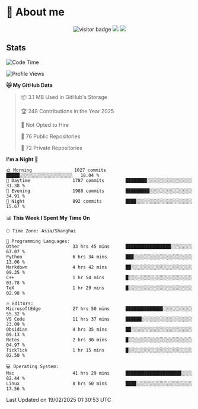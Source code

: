 <!-- ![](https://youpai.roccoshi.top/img/20200804214216.png) -->

# 🧐 About me
 
<p align="center">
<img src="https://visitor-badge.laobi.icu/badge?page_id=Lincest.Lincest&title=hits" alt="visitor badge"/>
<a href="mailto:imroccoshi@gmail.com"><img src="https://img.shields.io/badge/gmail-imroccoshi%40gmail.com-red"></a>
<a href="https://blog.roccoshi.top"><img src="https://img.shields.io/badge/blog-roccoshi-green"></a>
</p>

## Stats

<!--START_SECTION:waka-->
![Code Time](http://img.shields.io/badge/Code%20Time-2%2C142%20hrs%2027%20mins-blue)

![Profile Views](http://img.shields.io/badge/Profile%20Views-1-blue)

**🐱 My GitHub Data** 

> 📦 3.1 MB Used in GitHub's Storage 
 > 
> 🏆 248 Contributions in the Year 2025
 > 
> 🚫 Not Opted to Hire
 > 
> 📜 76 Public Repositories 
 > 
> 🔑 72 Private Repositories 
 > 
**I'm a Night 🦉** 

```text
🌞 Morning                1027 commits        █████░░░░░░░░░░░░░░░░░░░░   18.04 % 
🌆 Daytime                1787 commits        ████████░░░░░░░░░░░░░░░░░   31.38 % 
🌃 Evening                1988 commits        █████████░░░░░░░░░░░░░░░░   34.91 % 
🌙 Night                  892 commits         ████░░░░░░░░░░░░░░░░░░░░░   15.67 % 
```


📊 **This Week I Spent My Time On** 

```text
🕑︎ Time Zone: Asia/Shanghai

💬 Programming Languages: 
Other                    33 hrs 45 mins      █████████████████░░░░░░░░   67.07 % 
Python                   6 hrs 34 mins       ███░░░░░░░░░░░░░░░░░░░░░░   13.06 % 
Markdown                 4 hrs 42 mins       ██░░░░░░░░░░░░░░░░░░░░░░░   09.35 % 
C++                      1 hr 54 mins        █░░░░░░░░░░░░░░░░░░░░░░░░   03.78 % 
TeX                      1 hr 29 mins        █░░░░░░░░░░░░░░░░░░░░░░░░   02.98 % 

🔥 Editors: 
MicrosoftEdge            27 hrs 50 mins      ██████████████░░░░░░░░░░░   55.32 % 
VS Code                  11 hrs 37 mins      ██████░░░░░░░░░░░░░░░░░░░   23.09 % 
Obsidian                 4 hrs 35 mins       ██░░░░░░░░░░░░░░░░░░░░░░░   09.13 % 
Notes                    2 hrs 30 mins       █░░░░░░░░░░░░░░░░░░░░░░░░   04.97 % 
TickTick                 1 hr 15 mins        █░░░░░░░░░░░░░░░░░░░░░░░░   02.50 % 

💻 Operating System: 
Mac                      41 hrs 29 mins      █████████████████████░░░░   82.44 % 
Linux                    8 hrs 50 mins       ████░░░░░░░░░░░░░░░░░░░░░   17.56 % 
```


 Last Updated on 19/02/2025 01:30:53 UTC
<!--END_SECTION:waka-->


